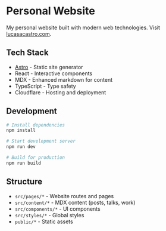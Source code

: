 # Personal Website

My personal website built with modern web technologies. Visit [lucasacastro.com](https://lucasacastro.com).

## Tech Stack

- [Astro](https://astro.build) - Static site generator
- React - Interactive components
- MDX - Enhanced markdown for content
- TypeScript - Type safety
- Cloudflare - Hosting and deployment

## Development

```bash
# Install dependencies
npm install

# Start development server
npm run dev

# Build for production
npm run build
```

## Structure

- `src/pages/*` - Website routes and pages
- `src/content/*` - MDX content (posts, talks, work)
- `src/components/*` - UI components
- `src/styles/*` - Global styles
- `public/*` - Static assets
